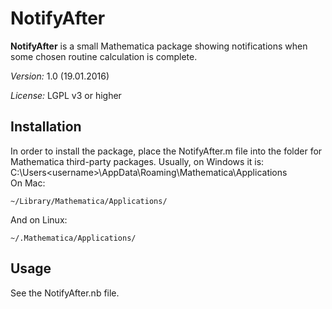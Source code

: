 NotifyAfter
===========

**NotifyAfter** is a small Mathematica package showing notifications when some chosen routine calculation is complete.

*Version:* 1.0 (19.01.2016)

*License:* LGPL v3 or higher

Installation
------------

In order to install the package, place the NotifyAfter.m file into the folder for Mathematica third-party packages. Usually, on Windows it is:
    C:\Users\<username>\AppData\Roaming\Mathematica\Applications\
On Mac:

    ~/Library/Mathematica/Applications/
And on Linux:

    ~/.Mathematica/Applications/

Usage
-----

See the NotifyAfter.nb file.